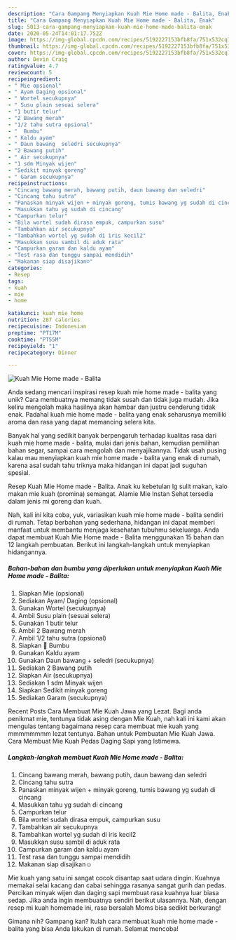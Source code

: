 ```yaml
---
description: "Cara Gampang Menyiapkan Kuah Mie Home made - Balita, Enak"
title: "Cara Gampang Menyiapkan Kuah Mie Home made - Balita, Enak"
slug: 5013-cara-gampang-menyiapkan-kuah-mie-home-made-balita-enak
date: 2020-05-24T14:01:17.752Z
image: https://img-global.cpcdn.com/recipes/5192227153bfb8fa/751x532cq70/kuah-mie-home-made-balita-foto-resep-utama.jpg
thumbnail: https://img-global.cpcdn.com/recipes/5192227153bfb8fa/751x532cq70/kuah-mie-home-made-balita-foto-resep-utama.jpg
cover: https://img-global.cpcdn.com/recipes/5192227153bfb8fa/751x532cq70/kuah-mie-home-made-balita-foto-resep-utama.jpg
author: Devin Craig
ratingvalue: 4.7
reviewcount: 5
recipeingredient:
- " Mie opsional"
- " Ayam Daging opsional"
- " Wortel secukupnya"
- " Susu plain sesuai selera"
- "1 butir telur"
- "2 Bawang merah"
- "1/2 tahu sutra opsional"
- "  Bumbu"
- " Kaldu ayam"
- " Daun bawang  seledri secukupnya"
- "2 Bawang putih"
- " Air secukupnya"
- "1 sdm Minyak wijen"
- "Sedikit minyak goreng"
- " Garam secukupnya"
recipeinstructions:
- "Cincang bawang merah, bawang putih, daun bawang dan seledri"
- "Cincang tahu sutra"
- "Panaskan minyak wijen + minyak goreng, tumis bawang yg sudah di cincang"
- "Masukkan tahu yg sudah di cincang"
- "Campurkan telur"
- "Bila wortel sudah dirasa empuk, campurkan susu"
- "Tambahkan air secukupnya"
- "Tambahkan wortel yg sudah di iris kecil2"
- "Masukkan susu sambil di aduk rata"
- "Campurkan garam dan kaldu ayam"
- "Test rasa dan tunggu sampai mendidih"
- "Makanan siap disajikan☺"
categories:
- Resep
tags:
- kuah
- mie
- home

katakunci: kuah mie home 
nutrition: 287 calories
recipecuisine: Indonesian
preptime: "PT17M"
cooktime: "PT55M"
recipeyield: "1"
recipecategory: Dinner

---
```



![Kuah Mie Home made - Balita](https://img-global.cpcdn.com/recipes/5192227153bfb8fa/751x532cq70/kuah-mie-home-made-balita-foto-resep-utama.jpg)

Anda sedang mencari inspirasi resep kuah mie home made - balita yang unik? Cara membuatnya memang tidak susah dan tidak juga mudah. Jika keliru mengolah maka hasilnya akan hambar dan justru cenderung tidak enak. Padahal kuah mie home made - balita yang enak seharusnya memiliki aroma dan rasa yang dapat memancing selera kita.

Banyak hal yang sedikit banyak berpengaruh terhadap kualitas rasa dari kuah mie home made - balita, mulai dari jenis bahan, kemudian pemilihan bahan segar, sampai cara mengolah dan menyajikannya. Tidak usah pusing kalau mau menyiapkan kuah mie home made - balita yang enak di rumah, karena asal sudah tahu triknya maka hidangan ini dapat jadi suguhan spesial.

Resep Kuah Mie Home made - Balita. Anak ku kebetulan lg sulit makan, kalo makan mie kuah (promina) semangat. Alamie Mie Instan Sehat tersedia dalam jenis mi goreng dan kuah.


Nah, kali ini kita coba, yuk, variasikan kuah mie home made - balita sendiri di rumah. Tetap berbahan yang sederhana, hidangan ini dapat memberi manfaat untuk membantu menjaga kesehatan tubuhmu sekeluarga. Anda dapat membuat Kuah Mie Home made - Balita menggunakan 15 bahan dan 12 langkah pembuatan. Berikut ini langkah-langkah untuk menyiapkan hidangannya.

<!--inarticleads1-->

##### Bahan-bahan dan bumbu yang diperlukan untuk menyiapkan Kuah Mie Home made - Balita:

1. Siapkan  Mie (opsional)
1. Sediakan  Ayam/ Daging (opsional)
1. Gunakan  Wortel (secukupnya)
1. Ambil  Susu plain (sesuai selera)
1. Gunakan 1 butir telur
1. Ambil 2 Bawang merah
1. Ambil 1/2 tahu sutra (opsional)
1. Siapkan  🥄 Bumbu
1. Gunakan  Kaldu ayam
1. Gunakan  Daun bawang + seledri (secukupnya)
1. Sediakan 2 Bawang putih
1. Siapkan  Air (secukupnya)
1. Sediakan 1 sdm Minyak wijen
1. Siapkan Sedikit minyak goreng
1. Sediakan  Garam (secukupnya)


Recent Posts Cara Membuat Mie Kuah Jawa yang Lezat. Bagi anda penikmat mie, tentunya tidak asing dengan Mie Kuah, nah kali ini kami akan mengulas tentang bagaimana resep cara membuat mie kuah yang mmmmmmmm lezat tentunya. Bahan untuk Pembuatan Mie Kuah Jawa. Cara Membuat Mie Kuah Pedas Daging Sapi yang Istimewa. 

<!--inarticleads2-->

##### Langkah-langkah membuat Kuah Mie Home made - Balita:

1. Cincang bawang merah, bawang putih, daun bawang dan seledri
1. Cincang tahu sutra
1. Panaskan minyak wijen + minyak goreng, tumis bawang yg sudah di cincang
1. Masukkan tahu yg sudah di cincang
1. Campurkan telur
1. Bila wortel sudah dirasa empuk, campurkan susu
1. Tambahkan air secukupnya
1. Tambahkan wortel yg sudah di iris kecil2
1. Masukkan susu sambil di aduk rata
1. Campurkan garam dan kaldu ayam
1. Test rasa dan tunggu sampai mendidih
1. Makanan siap disajikan☺


Mie kuah yang satu ini sangat cocok disantap saat udara dingin. Kuahnya memakai selai kacang dan cabai sehingga rasanya sangat gurih dan pedas. Percikan minyak wijen dan daging sapi membuat rasa kuahnya luar biasa sedap. Jika anda ingin membuatnya sendiri berikut ulasannya. Nah, dengan resep mi kuah homemade ini, rasa bersalah Moms bisa sedikit berkurang! 

Gimana nih? Gampang kan? Itulah cara membuat kuah mie home made - balita yang bisa Anda lakukan di rumah. Selamat mencoba!
